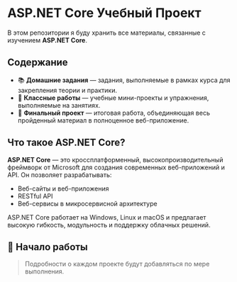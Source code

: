 # ASP.NET Core Учебный Проект

В этом репозитории я буду хранить все материалы, связанные с изучением **ASP.NET Core**.

## Содержание

- 📚 **Домашние задания** — задания, выполняемые в рамках курса для закрепления теории и практики.
- 🤖 **Классные работы** — учебные мини-проекты и упражнения, выполняемые на занятиях.
- 🏁 **Финальный проект** — итоговая работа, объединяющая весь пройденный материал в полноценное веб-приложение.

## Что такое ASP.NET Core?

**ASP.NET Core** — это кроссплатформенный, высокопроизводительный фреймворк от Microsoft для создания современных веб-приложений и API. Он позволяет разрабатывать:

- Веб-сайты и веб-приложения
- RESTful API
- Веб-сервисы в микросервисной архитектуре

ASP.NET Core работает на Windows, Linux и macOS и предлагает высокую гибкость, модульность и поддержку облачных решений.

## 🚀 Начало работы

> Подробности о каждом проекте будут добавляться по мере выполнения.
